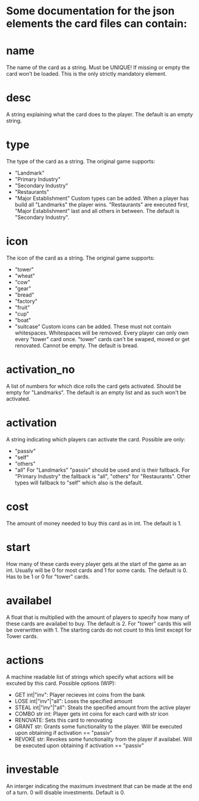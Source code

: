 # Some documentation for the json elements the card files can contain:


# name
The name of the card as a string. Must be UNIQUE! If missing or empty the card won't be loaded. This is the only strictly mandatory element.

# desc
A string explaining what the card does to the player. The default is an empty string.

# type
The type of the card as a string. The original game supports:
- "Landmark"
- "Primary Industry"
- "Secondary Industry"
- "Restaurants"
- "Major Establishment"
Custom types can be added. When a player has build all "Landmarks" the player wins. "Restaurants" are executed first, "Major Establishment" last and all others in between. The default is "Secondary Industry".

# icon
The icon of the card as a string. The original game supports:
- "tower"
- "wheat"
- "cow"
- "gear"
- "bread"
- "factory"
- "fruit"
- "cup"
- "boat"
- "suitcase"
Custom icons can be added. These must not contain whitespaces. Whitespaces will be removed. Every player can only own every "tower" card once. "tower" cards can't be swaped, moved or get renovated. Cannot be empty. The default is bread.

# activation_no
A list of numbers for which dice rolls the card gets activated. Should be empty for "Landmarks". The default is an empty list and as such won't be activated.

# activation
A string indicating which players can activate the card. Possible are only:
- "passiv"
- "self"
- "others"
- "all"
For "Landmarks" "passiv" should be used and is their fallback. For "Primary Industry" the fallback is "all", "others" for "Restaurants". Other types will fallback to "self" which also is the default.

# cost
The amount of money needed to buy this card as in int. The default is 1.

# start
How many of these cards every player gets at the start of the game as an int. Usually will be 0 for most cards and 1 for some cards. The default is 0. Has to be 1 or 0 for "tower" cards.

# availabel
A float that is multiplied with the amount of players to specify how many of these cards are availabel to buy. The default is 2. For "tower" cards this will be overwritten with 1. The starting cards do not count to this limit except for Tower cards.

# actions
A machine readable list of strings which specify what actions will be excuted by this card.  Possible options (WIP):
- GET int|"inv": Player recieves int coins from the bank
- LOSE int|"inv"|"all": Loses the specified amount
- STEAL int|"inv"|"all": Steals the specified amount from the active player
- COMBO str int: Player gets int coins for each card with str icon
- RENOVATE: Sets this card to renovating
- GRANT str: Grants some functionality to the player. Will be executed upon obtaining if         activation == "passiv"
- REVOKE str: Revokes some functionality from the player if availabel. Will be executed upon obtaining if activation == "passiv"

# investable
An interger indicating the maximum investment that can be made at the end of a turn. 0 will disable investments. Default is 0.
